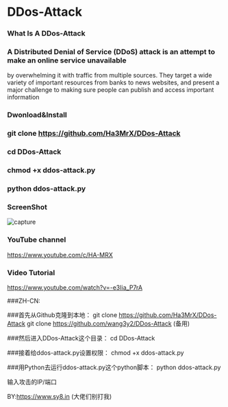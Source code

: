 # DDos-Attack 
### What Is A DDos-Attack

### A Distributed Denial of Service (DDoS) attack is an attempt to make an online service unavailable 
by overwhelming it with traffic from multiple sources. They target a wide variety of important resources
from banks to news websites, and present a major challenge to making sure people can publish and access important information

### Dwonload&Install

### git clone https://github.com/Ha3MrX/DDos-Attack

### cd DDos-Attack

### chmod +x ddos-attack.py

### python ddos-attack.py

### ScreenShot 

![capture](https://user-images.githubusercontent.com/33704360/38769260-91bfc362-3fb4-11e8-86c6-d5a3ca13c31a.PNG)

### YouTube channel

https://www.youtube.com/c/HA-MRX

### Video Tutorial

https://www.youtube.com/watch?v=-e3Iia_P7rA


###ZH-CN:

###首先从Github克隆到本地：
git clone https://github.com/Ha3MrX/DDos-Attack
git clone https://github.com/wang3y2/DDos-Attack (备用)

###然后进入DDos-Attack这个目录：
cd DDos-Attack

###接着给ddos-attack.py设置权限：
chmod +x ddos-attack.py

###用Python去运行ddos-attack.py这个python脚本：
python ddos-attack.py

输入攻击的IP/端口 

BY:https://www.sy8.in (大佬们别打我)
